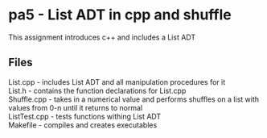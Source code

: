 # pa5 - List ADT in cpp and shuffle
This assignment introduces c++ and includes a List ADT

## Files
List.cpp - includes List ADT and all manipulation procedures for it<br>
List.h - contains the function declarations for List.cpp <br>
Shuffle.cpp - takes in a numerical value and performs shuffles on a list with values from 0-n until it returns to normal<br>
ListTest.cpp - tests functions withing List ADT<br>
Makefile - compiles and creates executables<br>

